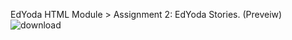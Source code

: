 EdYoda HTML Module > Assignment 2: EdYoda Stories. (Preveiw)
![download](https://user-images.githubusercontent.com/88980866/215290866-c47dc7a8-18e1-40a9-abd3-69902e053e0d.png)

